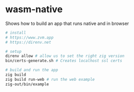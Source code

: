 # wasm-native

Shows how to build an app that runs native and in browser

```sh
# install
# https://www.zvm.app
# https://direnv.net

# setup
direnv allow # allow us to set the right zig version
bin/certs-generate.sh # Creates localhost ssl certs

# build and run the app
zig build
zig build run-web # run the web example
zig-out/bin/example
```
